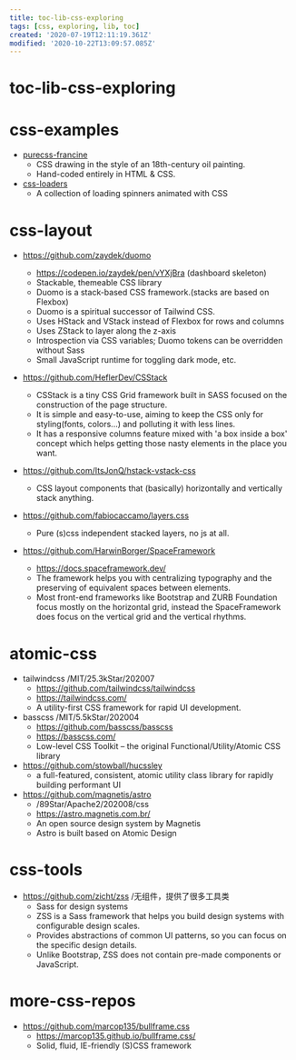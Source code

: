 ```yaml
---
title: toc-lib-css-exploring
tags: [css, exploring, lib, toc]
created: '2020-07-19T12:11:19.361Z'
modified: '2020-10-22T13:09:57.085Z'
---
```


# toc-lib-css-exploring

# css-examples

- [purecss-francine](https://github.com/cyanharlow/purecss-francine)
  - CSS drawing in the style of an 18th-century oil painting. 
  - Hand-coded entirely in HTML & CSS.
- [css-loaders](https://github.com/lukehaas/css-loaders)
  - A collection of loading spinners animated with CSS

# css-layout

- https://github.com/zaydek/duomo
  - https://codepen.io/zaydek/pen/vYXjBra (dashboard skeleton)
  - Stackable, themeable CSS library
  - Duomo is a stack-based CSS framework.(stacks are based on Flexbox)
  - Duomo is a spiritual successor of Tailwind CSS.
  - Uses HStack and VStack instead of Flexbox for rows and columns
  - Uses ZStack to layer along the z-axis
  - Introspection via CSS variables; Duomo tokens can be overridden without Sass
  - Small JavaScript runtime for toggling dark mode, etc.

- https://github.com/HeflerDev/CSStack
  - CSStack is a tiny CSS Grid framework built in SASS focused on the construction of the page structure. 
  - It is simple and easy-to-use, aiming to keep the CSS only for styling(fonts, colors...) and polluting it with less lines.
  - It has a responsive columns feature mixed with 'a box inside a box' concept which helps getting those nasty elements in the place you want.

- https://github.com/ItsJonQ/hstack-vstack-css
  - CSS layout components that (basically) horizontally and vertically stack anything.
- https://github.com/fabiocaccamo/layers.css
  - Pure (s)css independent stacked layers, no js at all.

- https://github.com/HarwinBorger/SpaceFramework
  - https://docs.spaceframework.dev/
  - The framework helps you with centralizing typography and the preserving of equivalent spaces between elements.
  - Most front-end frameworks like Bootstrap and ZURB Foundation focus mostly on the horizontal grid, instead the SpaceFramework does focus on the vertical grid and the vertical rhythms. 

# atomic-css

- tailwindcss /MIT/25.3kStar/202007
  - https://github.com/tailwindcss/tailwindcss
  - https://tailwindcss.com/
  - A utility-first CSS framework for rapid UI development.
- basscss /MIT/5.5kStar/202004
  - https://github.com/basscss/basscss
  - https://basscss.com/
  - Low-level CSS Toolkit – the original Functional/Utility/Atomic CSS library
- https://github.com/stowball/hucssley
  - a full-featured, consistent, atomic utility class library for rapidly building performant UI
- https://github.com/magnetis/astro
  - /89Star/Apache2/202008/css
  - https://astro.magnetis.com.br/
  - An open source design system by Magnetis
  - Astro is built based on Atomic Design

# css-tools

- https://github.com/zicht/zss /无组件，提供了很多工具类
  - Sass for design systems
  - ZSS is a Sass framework that helps you build design systems with configurable design scales.
  - Provides abstractions of common UI patterns, so you can focus on the specific design details.
  - Unlike Bootstrap, ZSS does not contain pre-made components or JavaScript.

# more-css-repos

- https://github.com/marcop135/bullframe.css
  - https://marcop135.github.io/bullframe.css/
  - Solid, fluid, IE-friendly (S)CSS framework
